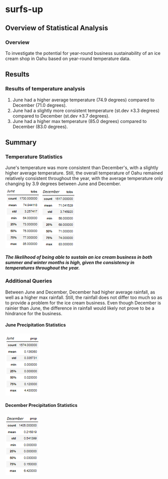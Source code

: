 # surfs-up

## Overview of Statistical Analysis
### Overview
To investigate the potential for year-round business sustainability of an ice cream shop in Oahu based on year-round temperature data. 

## Results
### Results of temperature analysis
1. June had a higher average temperature (74.9 degrees) compared to December (71.0 degrees). 
2. June had a slightly more consistent temperature (st.dev ±3.3 degrees) compared to December (st.dev ±3.7 degrees). 
3. June had a higher max temperature (85.0 degrees) compared to December (83.0 degrees). 

## Summary
### Temperature Statistics
June's temperature was more consistent than December's, with a slightly higher average temperature. Still, the overall 
temperature of Oahu remained relatively consistent throughout the year, with the average temperature only changing by 3.9 degrees 
between June and December. </br>
![June Stats](Resources/june_statistics.png)
![Dec Stats](Resources/dec_statistics.png) </br></br>
***The likelihood of being able to sustain an ice cream business in both summer and winter months is high, given the consistency in 
temperatures throughout the year.***

### Additional Queries
Between June and December, December had higher average rainfall, as well as a higher max rainfall. Still, the rainfall 
does not differ too much so as to provide a problem for the ice cream business. Even though December is rainier than June, 
the difference in rainfall would likely not prove to be a hindrance for the business. 
#### June Precipitation Statistics
![June Prcp](Resources/june_prcp.png)
#### December Precipitation Statistics
![Dec Prcp](Resources/dec_prcp.png)


